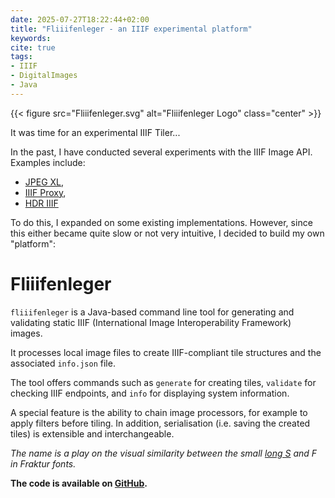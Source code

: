 ```yaml
---
date: 2025-07-27T18:22:44+02:00
title: "Fliiifenleger - an IIIF experimental platform"
keywords:
cite: true
tags:
- IIIF
- DigitalImages
- Java
---
```


{{< figure src="Fliiifenleger.svg" alt="Fliiifenleger Logo" class="center" >}}

It was time for an experimental IIIF Tiler...
<!--more-->

In the past, I have conducted several experiments with the IIIF Image API. Examples include:

* [JPEG XL](https://christianmahnke.de/en/post/jpeg-xl/),
* [IIIF Proxy](https://christianmahnke.de/en/post/iiif-proxy/),
* [HDR IIIF](https://christianmahnke.de/en/post/hdr-iiif/)


To do this, I expanded on some existing implementations. However, since this either became quite slow or not very intuitive, I decided to build my own "platform":

# Fliiifenleger


`fliiifenleger` is a Java-based command line tool for generating and validating static IIIF (International Image Interoperability Framework) images.

It processes local image files to create IIIF-compliant tile structures and the associated `info.json` file.

The tool offers commands such as `generate` for creating tiles, `validate` for checking IIIF endpoints, and `info` for displaying system information.

A special feature is the ability to chain image processors, for example to apply filters before tiling. In addition, serialisation (i.e. saving the created tiles) is extensible and interchangeable.

*The name is a play on the visual similarity between the small [long S](https://en.wikipedia.org/wiki/Long_s) and F in Fraktur fonts.*

**The code is available on [GitHub](https://github.com/cmahnke/fliiifenleger).**
